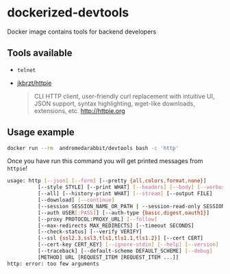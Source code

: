 # dockerized-devtools
Docker image contains tools for backend developers

## Tools available

* `telnet`
* [jkbrzt/httpie](https://github.com/jkbrzt)

  > CLI HTTP client, user-friendly curl replacement with intuitive UI, JSON support, syntax highlighting, wget-like downloads, extensions, etc. http://httpie.org

## Usage example

```bash
docker run --rm  andromedarabbit/devtools bash -c 'http'
```

Once you have run this command you will get printed messages from `httpie`!

```bash
usage: http [--json] [--form] [--pretty {all,colors,format,none}]
          [--style STYLE] [--print WHAT] [--headers] [--body] [--verbose]
          [--all] [--history-print WHAT] [--stream] [--output FILE]
          [--download] [--continue]
          [--session SESSION_NAME_OR_PATH | --session-read-only SESSION_NAME_OR_PATH]
          [--auth USER[:PASS]] [--auth-type {basic,digest,oauth1}]
          [--proxy PROTOCOL:PROXY_URL] [--follow]
          [--max-redirects MAX_REDIRECTS] [--timeout SECONDS]
          [--check-status] [--verify VERIFY]
          [--ssl {ssl2.3,ssl3,tls1,tls1.1,tls1.2}] [--cert CERT]
          [--cert-key CERT_KEY] [--ignore-stdin] [--help] [--version]
          [--traceback] [--default-scheme DEFAULT_SCHEME] [--debug]
          [METHOD] URL [REQUEST_ITEM [REQUEST_ITEM ...]]
http: error: too few arguments
```
